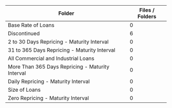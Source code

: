 | Folder                                           |   Files / Folders |
|--------------------------------------------------|-------------------|
| Base Rate of Loans                               |                 0 |
| Discontinued                                     |                 6 |
| 2 to 30 Days Repricing - Maturity Interval       |                 0 |
| 31 to 365 Days Repricing - Maturity Interval     |                 0 |
| All Commercial and Industrial Loans              |                 0 |
| More Than 365 Days Repricing - Maturity Interval |                 0 |
| Daily Repricing - Maturity Interval              |                 0 |
| Size of Loans                                    |                 0 |
| Zero Repricing - Maturity Interval               |                 0 |